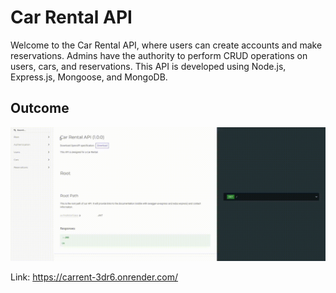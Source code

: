 # Car Rental API

Welcome to the Car Rental API, where users can create accounts and make reservations. Admins have the authority to perform CRUD operations on users, cars, and reservations. This API is developed using Node.js, Express.js, Mongoose, and MongoDB.

## Outcome 
![Overview](./Overview.gif)

Link: https://carrent-3dr6.onrender.com/

